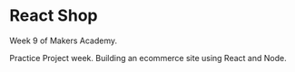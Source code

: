 # React Shop

Week 9 of Makers Academy.

Practice Project week.  Building an ecommerce site using React and Node.
